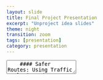 ```yaml
---
layout: slide
title: Final Project Presentation
excerpt: "Unproject idea slides"
theme: night
transition: zoom
tags: [presentation]
category: presentation
---
```

<section data-markdown>
  <textarea data-template>
    #### Safer Routes: Using Traffic Analysis and a Next-Gen Wayfinding App to Improve Road Safety and Comfortable Navigation
    
    ---
    ## Scope
    The project's main focus is to analyze traffic data to identify areas with high accident rates and suggest possible interventions to improve safety, as well as to develop a new generational wayfinding app for comfortable routes. The app will allow users to input their preferences for routes, such as avoiding busy roads, and give alternate routes to the people.

    ---
    ## Data
    The project will utilize traffic data, including accident reports, traffic volume, and road condition data. The data will be sourced from public records, government agencies, and private organizations. The data will be collected through a combination of automated sensors, manual reports, and crowdsourced data. The data will be digitized and organized in a database for analysis. Ethical issues with the data may include ensuring the privacy of individuals and protecting sensitive information.
    ---
    ## Techniques
    The project will employ a variety of techniques, including data-mining, statistical analysis, and machine learning algorithms. Data visualization techniques will also be used to communicate the results to different audiences. The app will utilize natural language processing, mapping, and route optimization algorithms.
    
    ---
    ## Aims
    The main objectives of the project are to identify areas with high accident rates and suggest interventions to improve safety, as well as to develop a new generational wayfinding app that provides comfortable routes for users. The project aims to improve road safety, reduce traffic congestion, and increase the comfort and convenience of driving for users. Hypotheses include that the app will improve user satisfaction and reduce accident rates in areas with high traffic density.

    ---
    ## Values and Ethics
    The project values the safety of individuals and ethical practices in data collection and analysis. The project will adhere to ethical guidelines for data collection and ensure the privacy of individuals.
    
    ---
    ## Resources
    The project requires access to traffic data, including accident reports, traffic volume, and road condition data, as well as funding for data collection and analysis. The project will utilize tools such as statistical software, data visualization tools, mapping software, and machine learning algorithms. The project team will include data scientists, traffic engineers, and software developers.
    
    ---
    ## Workplan
    The project will be conducted in several phases, including data collection, analysis, and development of the wayfinding app. The project will also involve testing and evaluation of the app, as well as dissemination to potential users and stakeholders. The work plan will include timelines, milestones, and budgets for each phase.
    
    ---
    ## Phase 1: Data Collection
    1. Identify sources of traffic data, including accident reports, traffic volume, and road condition data
2. Obtain necessary permissions and agreements to access the data
3. Digitize the data and organize it in a database for analysis

    ---
    ## Phase 2: Data Analysis
    1. Analyze the traffic data to identify areas with high accident rates and factors contributing to accidents
2. Conduct statistical analyses to determine correlations and patterns in the data
3. Utilize machine learning algorithms to predict accident rates and identify potential interventions for improvement

    ---
    ## Phase 3: App Development
    1. Develop the wayfinding app with input from traffic engineers, data scientists, and software developers
2. Incorporate user preferences for routes, such as avoiding busy roads, and alternate routes
3. Utilize natural language processing and mapping software to optimize routes and provide user-friendly directions

    ---
    ## Phase 4: Testing and Evaluation
    1. Test the app in simulated and real-world scenarios to identify bugs and potential issues
2. Collect user feedback and evaluate the effectiveness of the app in providing comfortable routes and improving safety
3. Modify the app based on feedback and evaluation

    ---
    ## Phase 5: Dissemination and Participation
    1. Disseminate the app to potential users and stakeholders, including local government agencies, transportation authorities, and the general public
2. Utilize participatory architecture and crowdsourcing to collect additional data and improve the app's functionality
3. Continuously monitor and update the app based on new data and user feedback

    
    
    
    
  </textarea>
</section>
